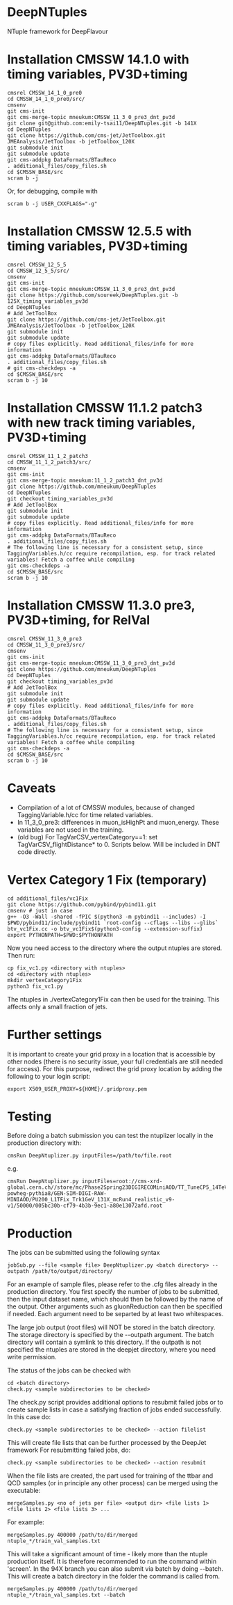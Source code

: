 # DeepNTuples
NTuple framework for DeepFlavour

Installation CMSSW 14.1.0 with timing variables, PV3D+timing
============
```
cmsrel CMSSW_14_1_0_pre0
cd CMSSW_14_1_0_pre0/src/
cmsenv
git cms-init
git cms-merge-topic mneukum:CMSSW_11_3_0_pre3_dnt_pv3d
git clone git@github.com:emily-tsai11/DeepNTuples.git -b 141X
cd DeepNTuples
git clone https://github.com/cms-jet/JetToolbox.git JMEAnalysis/JetToolbox -b jetToolbox_120X
git submodule init
git submodule update
git cms-addpkg DataFormats/BTauReco
. additional_files/copy_files.sh
cd $CMSSW_BASE/src
scram b -j
```
Or, for debugging, compile with
```
scram b -j USER_CXXFLAGS="-g"
```

Installation CMSSW 12.5.5 with timing variables, PV3D+timing
============
```
cmsrel CMSSW_12_5_5
cd CMSSW_12_5_5/src/
cmsenv
git cms-init
git cms-merge-topic mneukum:CMSSW_11_3_0_pre3_dnt_pv3d
git clone https://github.com/soureek/DeepNTuples.git -b 125X_timing_variables_pv3d
cd DeepNTuples
# Add JetToolBox
git clone https://github.com/cms-jet/JetToolbox.git JMEAnalysis/JetToolbox -b jetToolbox_120X
git submodule init
git submodule update
# copy files explicitly. Read additional_files/info for more information
git cms-addpkg DataFormats/BTauReco
. additional_files/copy_files.sh
# git cms-checkdeps -a
cd $CMSSW_BASE/src
scram b -j 10
```

Installation CMSSW 11.1.2 patch3 with new track timing variables, PV3D+timing
============
```
cmsrel CMSSW_11_1_2_patch3
cd CMSSW_11_1_2_patch3/src/
cmsenv
git cms-init
git cms-merge-topic mneukum:11_1_2_patch3_dnt_pv3d
git clone https://github.com/mneukum/DeepNTuples
cd DeepNTuples
git checkout timing_variables_pv3d
# Add JetToolBox
git submodule init
git submodule update
# copy files explicitly. Read additional_files/info for more information
git cms-addpkg DataFormats/BTauReco
. additional_files/copy_files.sh
# The following line is necessary for a consistent setup, since TaggingVariables.h/cc require recompilation, esp. for track related variables! Fetch a coffee while compiling
git cms-checkdeps -a
cd $CMSSW_BASE/src
scram b -j 10
```

Installation CMSSW 11.3.0 pre3, PV3D+timing, for RelVal
============
```
cmsrel CMSSW_11_3_0_pre3
cd CMSSW_11_3_0_pre3/src/
cmsenv
git cms-init
git cms-merge-topic mneukum:CMSSW_11_3_0_pre3_dnt_pv3d
git clone https://github.com/mneukum/DeepNTuples
cd DeepNTuples
git checkout timing_variables_pv3d
# Add JetToolBox
git submodule init
git submodule update
# copy files explicitly. Read additional_files/info for more information
git cms-addpkg DataFormats/BTauReco
. additional_files/copy_files.sh
# The following line is necessary for a consistent setup, since TaggingVariables.h/cc require recompilation, esp. for track related variables! Fetch a coffee while compiling
git cms-checkdeps -a
cd $CMSSW_BASE/src
scram b -j 10
```

Caveats
============
- Compilation of a lot of CMSSW modules, because of changed TaggingVariable.h/cc for time related variables.
- In 11_3_0_pre3: differences in muon_isHighPt and muon_energy. These variables are not used in the training.
- (old bug) For TagVarCSV_vertexCategory==1: set TagVarCSV_flightDistance* to 0. Scripts below. Will be included in DNT code directly.

Vertex Category 1 Fix (temporary)
============
```
cd additional_files/vc1Fix
git clone https://github.com/pybind/pybind11.git
cmsenv # just in case
g++ -O3 -Wall -shared -fPIC $(python3 -m pybind11 --includes) -I $PWD/pybind11/include/pybind11 `root-config --cflags --libs --glibs` btv_vc1Fix.cc -o btv_vc1Fix$(python3-config --extension-suffix)
export PYTHONPATH=$PWD:$PYTHONPATH
```
Now you need access to the directory where the output ntuples are stored. Then run:
```
cp fix_vc1.py <directory with ntuples>
cd <directory with ntuples>
mkdir vertexCategory1Fix
python3 fix_vc1.py
```
The ntuples in ./vertexCategory1Fix can then be used for the training. This affects only a small fraction of jets.

Further settings
============
It is important to create your grid proxy in a location that is accessible by other nodes (there is no security issue, your full credentials are still needed for access). For this purpose, redirect the grid proxy location by adding the following to your login script:
```
export X509_USER_PROXY=${HOME}/.gridproxy.pem
```

Testing
==========
Before doing a batch submission you can test the ntuplizer locally in the production directory with:
```
cmsRun DeepNtuplizer.py inputFiles=/path/to/file.root
```
e.g.
```
cmsRun DeepNtuplizer.py inputFiles=root://cms-xrd-global.cern.ch//store/mc/Phase2Spring23DIGIRECOMiniAOD/TT_TuneCP5_14TeV-powheg-pythia8/GEN-SIM-DIGI-RAW-MINIAOD/PU200_L1TFix_Trk1GeV_131X_mcRun4_realistic_v9-v1/50000/005bc30b-cf79-4b3b-9ec1-a80e13072afd.root
```

Production
==========
The jobs can be submitted using the following syntax
```
jobSub.py --file <sample file> DeepNtuplizer.py <batch directory> --outpath /path/to/output/directory/
```
For an example of sample files, please refer to the .cfg files already in the production directory. You first specify the number of jobs to be submitted, then the input dataset name, which should then be followed by the name of the output. Other arguments such as gluonReduction can then be specified if needed. Each argument need to be separted by at least two whitespaces.
 
The large job output (root files) will NOT be stored in the batch directory. The storage directory is specified by the --outpath argument. The batch directory will contain a symlink to this directory. If the outpath is not specified the ntuples are stored in the deepjet directory, where you need write permission.

The status of the jobs can be checked with
```
cd <batch directory>
check.py <sample subdirectories to be checked>
```
The check.py script provides additional options to resubmit failed jobs or to create sample lists in case a satisfying fraction of jobs ended successfully. In this case do:
```
check.py <sample subdirectories to be checked> --action filelist
```
This will create file lists that can be further processed by the DeepJet framework
For resubmitting failed jobs, do:
```
check.py <sample subdirectories to be checked> --action resubmit
```
When the file lists are created, the part used for training of the ttbar and QCD samples (or in principle any other process) can be merged using the executable:
```
mergeSamples.py <no of jets per file> <output dir> <file lists 1> <file lists 2> <file lists 3> ...
```
For example:
```
mergeSamples.py 400000 /path/to/dir/merged ntuple_*/train_val_samples.txt
```
This will take a significant amount of time - likely more than the ntuple production itself. It is therefore recommended to run the command within 'screen'. In the 94X branch you can also submit via batch by doing --batch. This will create a batch directory in the folder the command is called from.
```
mergeSamples.py 400000 /path/to/dir/merged ntuple_*/train_val_samples.txt --batch
```
